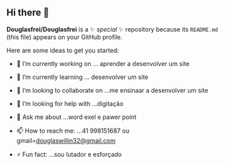 ## Hi there 👋


**Douglasfrei/Douglasfrei** is a ✨ _special_ ✨ repository because its `README.md` (this file) appears on your GitHub profile.

Here are some ideas to get you started:

- 🔭 I’m currently working on ... aprender a desenvolver um site
- 🌱 I’m currently learning ... desenvolver um site
- 👯 I’m looking to collaborate on ...me ensinaar a desenvolver um site
- 🤔 I’m looking for help with ...digitação
- 💬 Ask me about ...word exel e pawer point
- 📫 How to reach me: ...41 998151687 ou gmail=douglaswillin32@gmail.com

- ⚡ Fun fact: ...sou lutador e esforçado 
